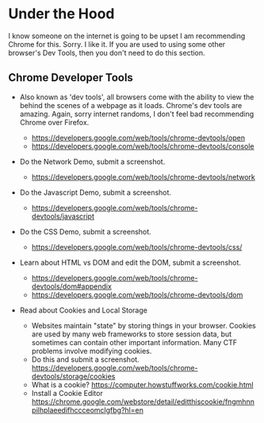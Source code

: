 # Under the Hood
I know someone on the internet is going to be upset I am recommending Chrome for this. Sorry. I like it. If you are used to using some other browser's Dev Tools, then you don't need to do this section.

## Chrome Developer Tools
* Also known as 'dev tools', all browsers come with the ability to view the behind the scenes of a webpage as it loads. Chrome's dev tools are amazing. Again, sorry internet randoms, I don't feel bad recommending Chrome over Firefox.


   * <https://developers.google.com/web/tools/chrome-devtools/open>
   * <https://developers.google.com/web/tools/chrome-devtools/console>
* Do the Network Demo, submit a screenshot.
   * <https://developers.google.com/web/tools/chrome-devtools/network>
* Do the Javascript Demo, submit a screenshot.
   * <https://developers.google.com/web/tools/chrome-devtools/javascript>
* Do the CSS Demo, submit a screenshot.
   * <https://developers.google.com/web/tools/chrome-devtools/css/>
* Learn about HTML vs DOM and edit the DOM, submit a screenshot.
   * <https://developers.google.com/web/tools/chrome-devtools/dom#appendix>
   * <https://developers.google.com/web/tools/chrome-devtools/dom>


* Read about Cookies and Local Storage
   * Websites maintain "state" by storing things in your browser. Cookies are used by many web frameworks to store session data, but sometimes can contain other important information. Many CTF problems involve modifying cookies.
   * Do this and submit a screenshot. <https://developers.google.com/web/tools/chrome-devtools/storage/cookies>
   * What is a cookie? <https://computer.howstuffworks.com/cookie.html>
   * Install a Cookie Editor <https://chrome.google.com/webstore/detail/editthiscookie/fngmhnnpilhplaeedifhccceomclgfbg?hl=en>

